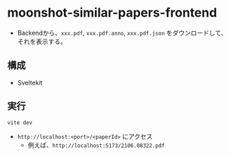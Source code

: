 # moonshot-similar-papers-frontend

- Backendから、`xxx.pdf`, `xxx.pdf.anno`, `xxx.pdf.json` をダウンロードして、それを表示する。

## 構成

- Sveltekit

## 実行

```
vite dev
```

- `http://localhost:<port>/<paperId>` にアクセス
  - 例えば、`http://localhost:5173/2106.08322.pdf`
